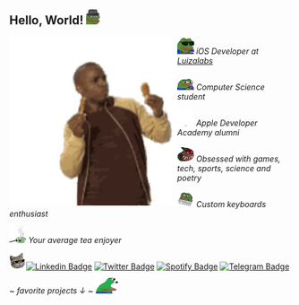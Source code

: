 ## Hello, World! <img src="https://github.com/kahbyte/kahbyte/blob/master/assets/mlady.gif" width="27">

<img align="left" src="https://github.com/kahbyte/kahbyte/blob/master/assets/chicken.gif" width="300"/>

<p></a><img src="https://github.com/kahbyte/kahbyte/blob/master/assets/pepeHack.gif" width="30"><em> iOS Developer at <a href="https://www.linkedin.com/company/luizalabs/">Luizalabs</em></p>
<p></a><img src="https://github.com/kahbyte/kahbyte/blob/master/assets/peepoJuice.gif" width="30"/> <em>Computer Science student</em></p>
<p></a><img src="https://github.com/kahbyte/kahbyte/blob/master/assets/wow.gif" width="30"/> <em>Apple Developer Academy alumni</em></p>
<p></a><img src="https://github.com/kahbyte/kahbyte/blob/master/assets/cute.gif" width="30"/> <em>Obsessed  with games, tech, sports, science and poetry</em></p>
<p></a><img src="https://github.com/kahbyte/kahbyte/blob/master/assets/keyboard.gif" width="30"/> <em>Custom keyboards enthusiast</em></p>
<p></a><img src="https://github.com/kahbyte/kahbyte/blob/master/assets/tea.gif" width="30"/> <em>Your average tea enjoyer</em></p>

<!-- ![image](https://github.com/kahbyte/kahbyte/blob/master/assets/wide-bedroom.gif) -->
<!--
[![Github.io Badge](https://img.shields.io/badge/-Github.io-000?style=flat-square&logo=Github&logoColor=white&link=https://kahbyte.github.io)](https://kahbyte.github.io)
-->
<img src="https://github.com/kahbyte/kahbyte/blob/master/assets/cat.gif" width="30">[![Linkedin Badge](https://img.shields.io/badge/-Linkedin-blue?style=flat-square&logo=Linkedin&logoColor=white&link=https://www.linkedin.com/in/kahbyte/)](https://www.linkedin.com/in/kahbyte/)
[![Twitter Badge](https://img.shields.io/badge/-Twitter-1ca0f1?style=flat-square&labelColor=1ca0f1&logo=twitter&logoColor=white&link=https://twitter.com/kahbyte)](https://twitter.com/kahbyte)
[![Spotify Badge](https://img.shields.io/badge/-Spotify-1db954?style=flat-square&labelColor=1db954&logo=spotify&logoColor=white&link=https://open.spotify.com/user/wj7xrlikjix2lpko7fvzb00we?si=QRAzsehoQieEimOd8dQsrg)](https://open.spotify.com/user/wj7xrlikjix2lpko7fvzb00we?si=QRAzsehoQieEimOd8dQsrg)
[![Telegram Badge](https://img.shields.io/badge/-Contact_me-1ca0f1?style=flat-square&labelColor=1ca0f1&logo=telegram&logoColor=white&link=https://t.me/kahbyte)](https://t.me/kahbyte) <em> ~ favorite projects ↓ ~ </a><img src="https://github.com/kahbyte/kahbyte/blob/master/assets/borpaSpin.gif?raw=1" width="40"/></em>

